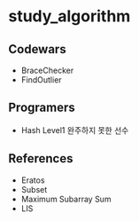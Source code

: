 # study_algorithm

## Codewars
* BraceChecker
* FindOutlier

## Programers
* Hash Level1 완주하지 못한 선수

## References
* Eratos
* Subset
* Maximum Subarray Sum
* LIS